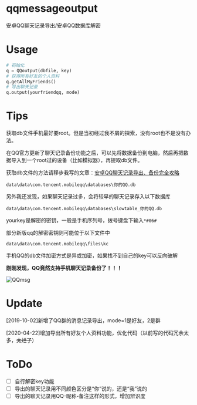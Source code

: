 # qqmessageoutput
安卓QQ聊天记录导出/安卓QQ数据库解密

# Usage

```python
# 初始化
q = QQoutput(dbfile, key)
# 获得所有好友的个人资料
q.getAllMyFriends()
# 导出聊天记录
q.output(yourfriendqq, mode)
```

# Tips

获取db文件手机最好要root。但是当初经过我不屑的探索，没有root也不是没有办法。

在QQ官方更新了聊天记录备份功能之后，可以先将数据备份到电脑，然后再把数据导入到一个root过的设备（比如模拟器），再提取db文件。

获取db文件的方法请移步我写的文章：[安卓QQ聊天记录导出、备份完全攻略](https://www.cnblogs.com/roadwide/p/11220211.html)

```
data\data\com.tencent.mobileqq\databases\你的QQ.db
```
另外我还发现，如果聊天记录过多，会将较早的聊天记录存入以下数据库
```
data\data\com.tencent.mobileqq\databases\slowtable_你的QQ.db
```

yourkey是解密的密钥，一般是手机序列号，拨号键盘下输入`*#06#`

部分新版qq的解密密钥则可能位于以下文件中

```
data\data\com.tencent.mobileqq\files\kc
```

手机QQ的db文件加密方式是异或加密，如果找不到自己的key可以反向破解



**刚刚发现，QQ竟然支持手机聊天记录备份了！！！**

![QQmsg](./QQmsg.png)

# Update

[2019-10-02]新增了QQ群的消息记录导出，mode=1是好友，2是群

[2020-04-22]增加导出所有好友个人资料功能，优化代码（以前写的代码冗余太多，~~太烂了~~）

# ToDo

- [ ] 自行解密key功能
- [ ] 导出的聊天记录用不同颜色区分是“你”说的，还是“我”说的
- [ ] 导出的聊天记录用QQ-昵称-备注这样的形式，增加辨识度